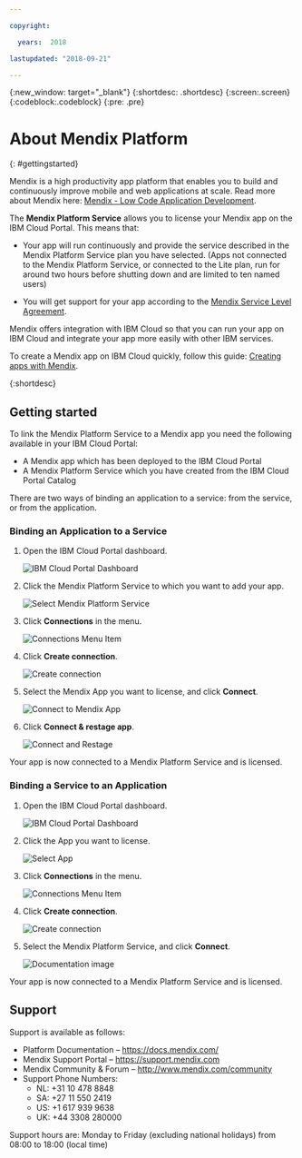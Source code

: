 ```yaml
---

copyright:

  years:  2018

lastupdated: "2018-09-21"

---
```



{:new_window: target="_blank"}
{:shortdesc: .shortdesc}
{:screen:.screen}
{:codeblock:.codeblock}
{:pre: .pre}

# About Mendix  Platform
{: #gettingstarted}

Mendix is a high productivity app platform that enables you to build and continuously improve mobile and web applications at scale. Read more about Mendix here: [Mendix - Low Code Application Development](https://www.mendix.com).

The **Mendix Platform Service** allows you to license your Mendix app on the IBM Cloud Portal. This means that:

* Your app will run continuously and provide the service described in the Mendix Platform Service plan you have selected. (Apps not connected to the Mendix Platform Service, or connected to the Lite plan, run for around two hours before shutting down and are limited to ten named users)

* You will get support for your app according to the [Mendix Service Level Agreement](https://www.mendix.com/sla).

Mendix offers integration with IBM Cloud so that you can run your app on IBM Cloud and integrate your app more easily with other IBM services.

To create a Mendix app on IBM Cloud quickly, follow this guide: [Creating apps with Mendix](https://console.bluemix.net/docs/apps/tutorials/tutorial_mendix_getting_started.html#getting-started).

{:shortdesc}

## Getting started

To link the Mendix Platform Service to a Mendix app you need the following available in your IBM Cloud Portal:
* A Mendix app which has been deployed to the IBM Cloud Portal
* A Mendix Platform Service which you have created from the IBM Cloud Portal Catalog

There are two ways of binding an application to a service: from the service, or from the application.

### Binding an Application to a Service

1. Open the IBM Cloud Portal dashboard.

    ![IBM Cloud Portal Dashboard](https://mp.s81c.com/pwb-production/markdownBuilder_image_/ibm-cloud-portal-dashboard_0d2fbb2c-6531-4ae7-b58d-a9671f1ea5f5.png)

1. Click the Mendix Platform Service to which you want to add your app.

    ![Select Mendix Platform Service](https://mp.s81c.com/pwb-production/markdownBuilder_image_/select-service_d761a6eb-8731-476a-a982-64d471297e65.png)

1. Click **Connections** in the menu.

    ![Connections Menu Item](https://mp.s81c.com/pwb-production/markdownBuilder_image_/service-connections_11774d6d-3f24-4c9c-906d-85b5362b1e7a.png)

1. Click **Create connection**.

    ![Create connection](https://mp.s81c.com/pwb-production/markdownBuilder_image_/service-create-connection_2bd400a0-0ffe-4ff2-8d5d-c264182a3b72.png)

1. Select the Mendix App you want to license, and click **Connect**.

    ![Connect to Mendix App](https://mp.s81c.com/pwb-production/markdownBuilder_image_/service-connect-app_e411a7f4-cb83-4788-8e52-94dbf6d90514.png)

1. Click **Connect & restage app**.

    ![Connect and Restage](https://mp.s81c.com/pwb-production/markdownBuilder_image_/service-connect-and-restage_c91abd57-a9f1-49ec-901b-406b946f9dff.png)

Your app is now connected to a Mendix Platform Service and is licensed.

### Binding a Service to an Application

1. Open the IBM Cloud Portal dashboard.

    ![IBM Cloud Portal Dashboard](https://mp.s81c.com/pwb-production/markdownBuilder_image_/ibm-cloud-portal-dashboard_0d2fbb2c-6531-4ae7-b58d-a9671f1ea5f5.png)

1. Click the App you want to license.

    ![Select App](https://mp.s81c.com/pwb-production/markdownBuilder_image_/select-app_d17ed359-94aa-4b3e-80d7-00c87eb15014.png)

1. Click **Connections** in the menu.

    ![Connections Menu Item](https://mp.s81c.com/pwb-production/markdownBuilder_image_/app-connections_36fbeab1-2048-437d-a581-925785a10077.png)

1. Click **Create connection**.

    ![Create connection](https://mp.s81c.com/pwb-production/markdownBuilder_image_/app-create-connection_8c11b79a-8f7c-497d-9f4e-0f9018407715.png)

1. Select the Mendix Platform Service, and click **Connect**.

    ![Documentation image](https://mp.s81c.com/pwb-production/markdownBuilder_image_/app-connect-service_74babc3a-d850-465d-bd4a-e23d201d85c1.png)

Your app is now connected to a Mendix Platform Service and is licensed.

## Support

Support is available as follows:

* Platform Documentation – https://docs.mendix.com/
* Mendix Support Portal – https://support.mendix.com
* Mendix Community & Forum – http://www.mendix.com/community
* Support Phone Numbers:
  *  NL: +31 10 478 8848
  *  SA: +27 11 550 2419
  *  US: +1 617 939 9638
  *  UK: +44 3308 280000

Support hours are: Monday to Friday (excluding national holidays) from 08:00 to 18:00 (local time)
